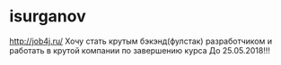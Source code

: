 # isurganov
http://job4j.ru/
Хочу стать крутым бэкэнд(фулстак) разработчиком и работать в крутой компании по завершению курса
До 25.05.2018!!!

